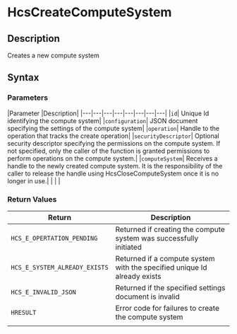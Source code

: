 # HcsCreateComputeSystem

## Description
Creates a new compute system

## Syntax

### Parameters
|Parameter     |Description|
|---|---|---|---|---|---|---|---| 
|`id`| Unique Id identifying the compute system|
|`configuration`| JSON document specifying the settings of the compute system|
|`operation`| Handle to the operation that tracks the create operation|
|`securityDescriptor`| Optional security descriptor specifying the permissions on the compute system. If not specified, only the caller of the function is granted permissions to perform operations on the compute system.|
|`computeSystem`| Receives a handle to the newly created compute system. It is the responsibility of the caller to release the handle using HcsCloseComputeSystem once it is no longer in use.| 
|    |    | 



### Return Values
|Return | Description|
|---|---|
|`HCS_E_OPERTATION_PENDING`|Returned if creating the compute system was successfully initiated|
|`HCS_E_SYSTEM_ALREADY_EXISTS`|Returned if a compute system with the specified unique Id already exists|
|`HCS_E_INVALID_JSON`|Returned if the specified settings document is invalid|
|`HRESULT`|Error code for failures to create the compute system|
|     |     |